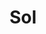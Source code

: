 ---
title: "Sol"
url: /ciudad-autonoma-de-buenos-aires/sol-avenida-general-iriarte/
shop: peluquería
---